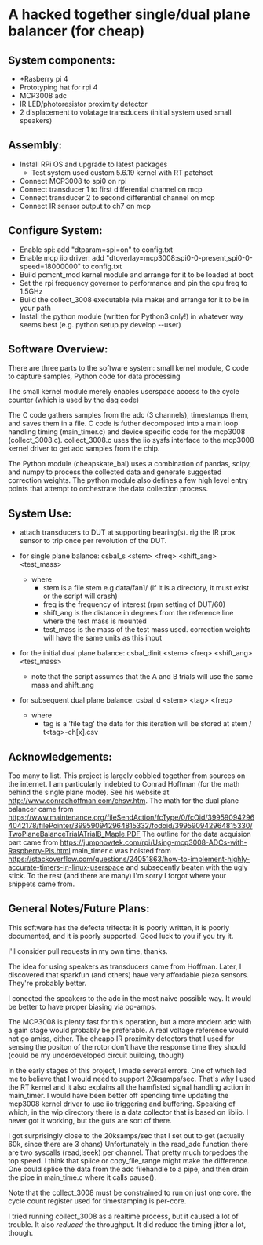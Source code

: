 # A hacked together single/dual plane balancer (for cheap)

## System components:
  - *Rasberry pi 4
  - Prototyping hat for rpi 4
  - MCP3008 adc
  - IR LED/photoresistor proximity detector
  - 2 displacement to volatage transducers (initial system used small speakers)


## Assembly:
  - Install RPi OS and upgrade to latest packages
    - Test system used custom 5.6.19 kernel with RT patchset
  - Connect MCP3008 to spi0 on rpi
  - Connect transducer 1 to first differential channel on mcp
  - Connect transducer 2 to second differential channel on mcp
  - Connect IR sensor output to ch7 on mcp

## Configure System:
  - Enable spi: add "dtparam=spi=on" to config.txt
  - Enable mcp iio driver: add "dtoverlay=mcp3008:spi0-0-present,spi0-0-speed=18000000" to config.txt
  - Build pcmcnt_mod kernel module and arrange for it to be loaded at boot
  - Set the rpi frequency governor to performance and pin the cpu freq to 1.5GHz
  - Build the collect_3008 executable (via make) and arrange for it to be in your path
  - Install the python module (written for Python3 only!) in whatever way seems best (e.g. python setup.py develop --user)

## Software Overview:
  There are three parts to the software system: small kernel module, C code to capture samples, Python code for data processing

  The small kernel module merely enables userspace access to the cycle counter (which is used by the daq code)

  The C code gathers samples from the adc (3 channels), timestamps them, and saves them in a file.  C code is futher decomposed
  into a main loop handling timing (main_timer.c) and device specific code for the mcp3008 (collect_3008.c).  collect_3008.c
  uses the iio sysfs interface to the mcp3008 kernel driver to get adc samples from the chip.

  The Python module (cheapskate_bal) uses a combination of pandas, scipy, and numpy to process the collected data and generate
  suggested correction weights.  The python module also defines a few high level entry points that attempt to orchestrate the
  data collection process.

## System Use:
  - attach transducers to DUT at supporting bearing(s).  rig the IR prox sensor to trip once per revolution of the DUT.
  - for single plane balance: csbal_s \<stem> \<freq> \<shift_ang> \<test_mass>
    - where
      - stem is a file stem e.g data/fan1/  (if it is a directory, it must exist or the script will crash)
      - freq is the frequency of interest (rpm setting of DUT/60)
      - shift_ang is the distance in degrees from the reference line where the test mass is mounted
      - test_mass is the mass of the test mass used. correction weights will have the same units as this input

  - for the initial dual plane balance: csbal_dinit \<stem> \<freq> \<shift_ang> \<test_mass> 
      - note that the script assumes that the A and B trials will use the same mass and shift_ang

  - for subsequent dual plane balance: csbal_d \<stem> \<tag> \<freq>
      - where 
        - tag is a 'file tag' the data for this iteration will be stored at stem / t\<tag>-ch[x].csv

## Acknowledgements:
  Too many to list.  This project is largely cobbled together from sources on the internet.  I am particularly
  indebted to Conrad Hoffman (for the math behind the single plane mode).  See his website at http://www.conradhoffman.com/chsw.htm.
  The math for the dual plane balancer came from https://www.maintenance.org/fileSendAction/fcType/0/fcOid/399590942964042178/filePointer/399590942964815332/fodoid/399590942964815330/TwoPlaneBalanceTrialATrialB_Maple.PDF 
  The outline for the data acquision part came from https://jumpnowtek.com/rpi/Using-mcp3008-ADCs-with-Raspberry-Pis.html
  main_timer.c was hoisted from https://stackoverflow.com/questions/24051863/how-to-implement-highly-accurate-timers-in-linux-userspace and subseqently beaten with the ugly stick.
  To the rest (and there are many) I'm sorry I forgot where your snippets came from.


## General Notes/Future Plans:
  This software has the defecta trifecta: it is poorly written, it is poorly documented, and it is poorly supported.  Good luck to you if you try it.

  I'll consider pull requests in my own time, thanks.

  The idea for using speakers as transducers came from Hoffman.  Later, I discovered that sparkfun (and others) have very affordable piezo sensors. They're probably better.

  I conected the speakers to the adc in the most naive possible way.  It would be better to have proper biasing via op-amps.

  The MCP3008 is plenty fast for this operation, but a more modern adc with a gain stage would probably be preferable.  A real voltage reference would not go amiss, either.
  The cheapo IR proximity detectors that I used for sensing the positon of the rotor don't have the response time they should (could be my underdeveloped circuit building, though)

  In the early stages of this project, I made several errors.  One of which led me to believe that I would need to support 20ksamps/sec. That's why I used the RT kernel and
  it also explains all the hamfisted signal handling action in main_timer.  I would have been better off spending time updating the mcp3008 kernel driver to use iio triggering
  and buffering.  Speaking of which, in the wip directory there is a data collector that is based on libiio.  I never got it working, but the guts are sort of there.

  I got surprisingly close to the 20ksamps/sec that I set out to get (actually 60k, since there are 3 chans) Unfortunately in the read_adc function there are two syscalls (read,lseek)
    per channel.
  That pretty much torpedoes the top speed.  I think that splice or copy_file_range might make the difference.  One could splice the data from the adc filehandle to a pipe, and then 
  drain the pipe in main_time.c where it calls pause().

  Note that the collect_3008 must be constrained to run on just one core.  the cycle count register used for timestamping is per-core.

  I tried running collect_3008 as a realtime process, but it caused a lot of trouble.  It also *reduced* the throughput.  It did reduce the timing jitter a lot, though.
